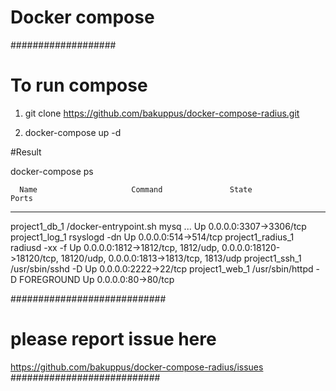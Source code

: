 #  Docker compose #
###################

# To run compose

1. git clone https://github.com/bakuppus/docker-compose-radius.git

2. docker-compose up -d

#Result 

docker-compose ps

      Name                     Command               State                                                    Ports
---------------------------------------------------------------------------------------------------------------------------------
project1_db_1       /docker-entrypoint.sh mysq ...   Up      0.0.0.0:3307->3306/tcp
project1_log_1      rsyslogd -dn                     Up      0.0.0.0:514->514/tcp
project1_radius_1   radiusd -xx -f                   Up      0.0.0.0:1812->1812/tcp, 1812/udp, 0.0.0.0:18120->18120/tcp, 18120/udp, 0.0.0.0:1813->1813/tcp, 1813/udp
project1_ssh_1      /usr/sbin/sshd -D                Up      0.0.0.0:2222->22/tcp
project1_web_1      /usr/sbin/httpd -D FOREGROUND    Up      0.0.0.0:80->80/tcp


############################  
# please report issue  here
https://github.com/bakuppus/docker-compose-radius/issues
###########################

